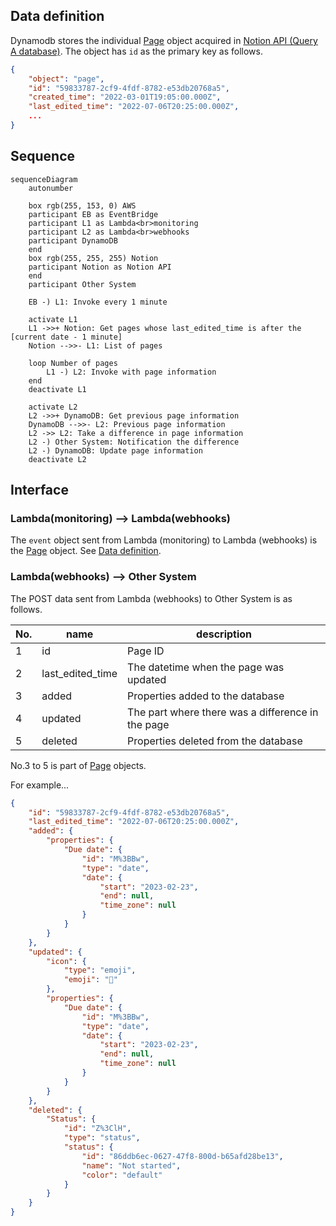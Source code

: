 ## Data definition

Dynamodb stores the individual [Page][notion-api-1] object acquired in [Notion API (Query A database)][notion-api-2].
The object has `id` as the primary key as follows.

```json
{
    "object": "page",
    "id": "59833787-2cf9-4fdf-8782-e53db20768a5",
    "created_time": "2022-03-01T19:05:00.000Z",
    "last_edited_time": "2022-07-06T20:25:00.000Z",
    ...
}
```


## Sequence

```mermaid
sequenceDiagram
    autonumber

    box rgb(255, 153, 0) AWS
    participant EB as EventBridge
    participant L1 as Lambda<br>monitoring
    participant L2 as Lambda<br>webhooks
    participant DynamoDB
    end
    box rgb(255, 255, 255) Notion
    participant Notion as Notion API
    end
    participant Other System

    EB -) L1: Invoke every 1 minute

    activate L1
    L1 ->>+ Notion: Get pages whose last_edited_time is after the [current date - 1 minute]
    Notion -->>- L1: List of pages

    loop Number of pages
        L1 -) L2: Invoke with page information
    end
    deactivate L1

    activate L2
    L2 ->>+ DynamoDB: Get previous page information
    DynamoDB -->>- L2: Previous page information
    L2 ->> L2: Take a difference in page information
    L2 -) Other System: Notification the difference
    L2 -) DynamoDB: Update page information
    deactivate L2
```


## Interface

### Lambda(monitoring) --> Lambda(webhooks)

The `event` object sent from Lambda (monitoring) to Lambda (webhooks) is the [Page][notion-api-1] object.
See [Data definition](#data-definition).


### Lambda(webhooks) --> Other System

The POST data sent from Lambda (webhooks) to Other System is as follows.

| No. | name | description |
| --- | ---- | ----------- |
| 1   | id   | Page ID     |
| 2   | last_edited_time | The datetime when the page was updated |
| 3   | added | Properties added to the database |
| 4   | updated | The part where there was a difference in the page |
| 5   | deleted | Properties deleted from the database |

No.3 to 5 is part of [Page][notion-api-1] objects.

For example...
```json
{
    "id": "59833787-2cf9-4fdf-8782-e53db20768a5",
    "last_edited_time": "2022-07-06T20:25:00.000Z",
    "added": {
        "properties": {
            "Due date": {
                "id": "M%3BBw",
                "type": "date",
                "date": {
                    "start": "2023-02-23",
                    "end": null,
                    "time_zone": null
                }
            }
        }
    },
    "updated": {
        "icon": {
            "type": "emoji",
            "emoji": "🐞"
        },
        "properties": {
            "Due date": {
                "id": "M%3BBw",
                "type": "date",
                "date": {
                    "start": "2023-02-23",
                    "end": null,
                    "time_zone": null
                }
            }
        }
    },
    "deleted": {
        "Status": {
            "id": "Z%3ClH",
            "type": "status",
            "status": {
                "id": "86ddb6ec-0627-47f8-800d-b65afd28be13",
                "name": "Not started",
                "color": "default"
            }
        }
    }
}
```


[notion-api-1]: https://developers.notion.com/reference/page
[notion-api-2]: https://developers.notion.com/reference/post-database-query
